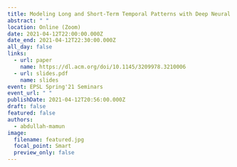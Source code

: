 ```yaml
---
title: Modeling Long and Short-Term Temporal Patterns with Deep Neural Networks
abstract: " "
location: Online (Zoom)
date: 2021-04-12T22:00:00.000Z
date_end: 2021-04-12T22:30:00.000Z
all_day: false
links:
  - url: paper
    name: https://dl.acm.org/doi/10.1145/3209978.3210006
  - url: slides.pdf
    name: slides
event: EPSL Spring'21 Seminars
event_url: " "
publishDate: 2021-04-12T20:56:00.000Z
draft: false
featured: false
authors:
  - abdullah-mamun
image:
  filename: featured.jpg
  focal_point: Smart
  preview_only: false
---
```

